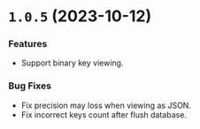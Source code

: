 # `1.0.5` (2023-10-12)

### Features

- Support binary key viewing.

### Bug Fixes

- Fix precision may loss when viewing as JSON.
- Fix incorrect keys count after flush database.
